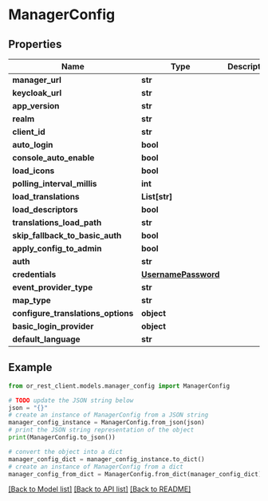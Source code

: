 # ManagerConfig


## Properties

Name | Type | Description | Notes
------------ | ------------- | ------------- | -------------
**manager_url** | **str** |  | [optional] 
**keycloak_url** | **str** |  | [optional] 
**app_version** | **str** |  | [optional] 
**realm** | **str** |  | [optional] 
**client_id** | **str** |  | [optional] 
**auto_login** | **bool** |  | [optional] 
**console_auto_enable** | **bool** |  | [optional] 
**load_icons** | **bool** |  | [optional] 
**polling_interval_millis** | **int** |  | [optional] 
**load_translations** | **List[str]** |  | [optional] 
**load_descriptors** | **bool** |  | [optional] 
**translations_load_path** | **str** |  | [optional] 
**skip_fallback_to_basic_auth** | **bool** |  | [optional] 
**apply_config_to_admin** | **bool** |  | [optional] 
**auth** | **str** |  | [optional] 
**credentials** | [**UsernamePassword**](UsernamePassword.md) |  | [optional] 
**event_provider_type** | **str** |  | [optional] 
**map_type** | **str** |  | [optional] 
**configure_translations_options** | **object** |  | [optional] 
**basic_login_provider** | **object** |  | [optional] 
**default_language** | **str** |  | [optional] 

## Example

```python
from or_rest_client.models.manager_config import ManagerConfig

# TODO update the JSON string below
json = "{}"
# create an instance of ManagerConfig from a JSON string
manager_config_instance = ManagerConfig.from_json(json)
# print the JSON string representation of the object
print(ManagerConfig.to_json())

# convert the object into a dict
manager_config_dict = manager_config_instance.to_dict()
# create an instance of ManagerConfig from a dict
manager_config_from_dict = ManagerConfig.from_dict(manager_config_dict)
```
[[Back to Model list]](../README.md#documentation-for-models) [[Back to API list]](../README.md#documentation-for-api-endpoints) [[Back to README]](../README.md)


